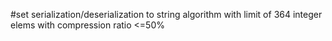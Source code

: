 #set serialization/deserialization to string algorithm with limit of 364 integer elems with compression ratio <=50%
